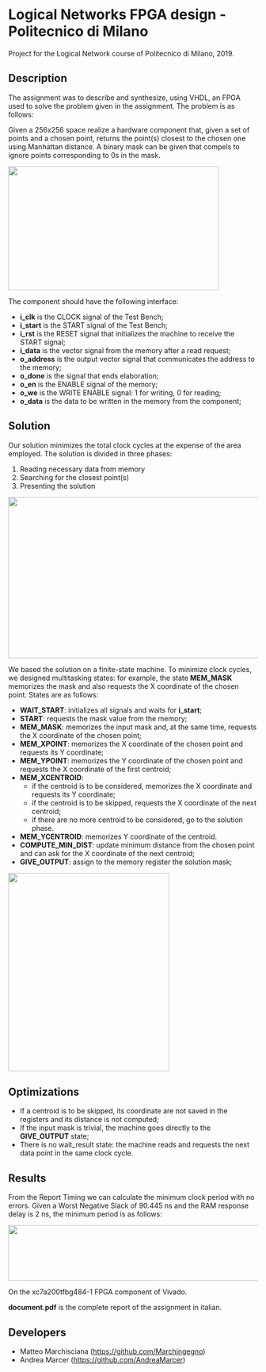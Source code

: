 
# Logical Networks FPGA design - Politecnico di Milano
Project for the Logical Network course of Politecnico di Milano, 2019.

## Description
The assignment was to describe and synthesize, using VHDL, an FPGA used to solve the problem given in the assignment.
The problem is as follows:

Given a 256x256 space realize a hardware component that, given a set of points and a chosen point, returns the point(s) closest to the chosen one using Manhattan distance.
A binary mask can be given that compels to ignore points corresponding to 0s in the mask.

<img src="https://i.imgur.com/CSDqhv9.png" width=425 height=250></img>

The component should have the following interface:
* __i_clk__ is the CLOCK signal of the Test Bench;
* __i_start__ is the START signal of the Test Bench;
* __i_rst__ is the RESET signal that initializes the machine to receive the START signal;
* __i_data__ is the vector signal from the memory after a read request;
* __o_address__ is the output vector signal that communicates the address to the memory;
* __o_done__ is the signal that ends elaboration;
* __o_en__ is the ENABLE signal of the memory;
* __o_we__ is the WRITE ENABLE signal: 1 for writing, 0 for reading;
* __o_data__ is the data to be written in the memory from the component;

## Solution
Our solution minimizes the total clock cycles at the expense of the area employed.
The solution is divided in three phases:
1. Reading necessary data from memory
2. Searching for the closest point(s)
3. Presenting the solution

<img src="https://i.imgur.com/04ao0YH.png" width=600 height=325></img>

We based the solution on a finite-state machine. To minimize clock cycles, we designed multitasking states: for example, the state __MEM_MASK__ memorizes the mask and also requests the X coordinate of the chosen point.
States are as follows:
* __WAIT_START__: initializes all signals and waits for __i_start__;
* __START__: requests the mask value from the memory;
* __MEM_MASK__: memorizes the input mask and, at the same time, requests the X coordinate of the chosen point;
* __MEM_XPOINT__: memorizes the X coordinate of the chosen point and requests its Y coordinate;
* __MEM_YPOINT__: memorizes the Y coordinate of the chosen point and requests the X coordinate of the first centroid;
* __MEM_XCENTROID__: 
   *  if the centroid is to be considered, memorizes the X coordinate and requests its Y coordinate;
   * if the centroid is to be skipped, requests the X coordinate of the next centroid;
   * if there are no more centroid to be considered, go to the solution phase.
* __MEM_YCENTROID__: memorizes Y coordinate of the centroid.
* __COMPUTE_MIN_DIST__: update minimum distance from the chosen point and can ask for the X coordinate of the next centroid;
* __GIVE_OUTPUT__: assign to the memory register the solution mask;

<img src="https://i.imgur.com/tSTaMNp.png" width=325 height=400></img>

## Optimizations
* If a centroid is to be skipped, its coordinate are not saved in the registers and its distance is not computed;
* If the input mask is trivial, the machine goes directly to the __GIVE_OUTPUT__ state;
* There is no wait_result state: the machine reads and requests the next data point in the same clock cycle.

## Results
From the Report Timing we can calculate the minimum clock period with no errors. Given a Worst Negative Slack of 90.445 ns and the RAM response delay is 2 ns, the minimum period is as follows:

<img src="https://i.imgur.com/gEhpo6I.png" width=675 height=112></img>

On the xc7a200tfbg484-1 FPGA component of Vivado.

__document.pdf__ is the complete report of the assignment in italian.

## Developers

- Matteo Marchisciana (https://github.com/Marchingegno)
- Andrea Marcer (https://github.com/AndreaMarcer)
